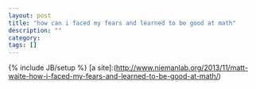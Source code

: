 ```yaml
---
layout: post
title: "how can i faced my fears and learned to be good at math"
description: ""
category: 
tags: []
---
```

{% include JB/setup %}
[a site]:(http://www.niemanlab.org/2013/11/matt-waite-how-i-faced-my-fears-and-learned-to-be-good-at-math/)
